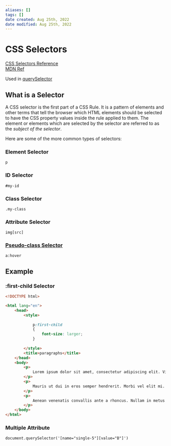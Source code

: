```yaml
---
aliases: []
tags: []
date created: Aug 25th, 2022
date modified: Aug 25th, 2022
---
```

# CSS Selectors
[CSS Selectors Reference](https://www.w3schools.com/cssref/css_selectors.asp)  
[MDN Ref](https://developer.mozilla.org/en-US/docs/Web/CSS/CSS_Selectors)

Used in [querySelector](https://developer.mozilla.org/en-US/docs/Web/API/Document/querySelectorAll)

## What is a Selector
A CSS selector is the first part of a CSS Rule. It is a pattern of elements and other terms that tell the browser which HTML elements should be selected to have the CSS property values inside the rule applied to them. The element or elements which are selected by the selector are referred to as the _subject of the selector_.

Here are some of the more common types of selectors:
### Element Selector
`p`

### ID Selector
`#my-id`

### Class Selector
`.my-class`

### Attribute Selector
`img[src]`

### [Pseudo-class Selector](https://developer.mozilla.org/en-US/docs/Learn/CSS/Building_blocks/Selectors#pseudo-classes_and_pseudo-elements)
`a:hover`



## Example
### :first-child Selector

```html
<!DOCTYPE html>

<html lang="en">
    <head>
        <style>
  
            p:first-child
            {
                font-size: larger;
            }
  
        </style>
        <title>paragraphs</title>
    </head>
    <body>
        <p>
            Lorem ipsum dolor sit amet, consectetur adipiscing elit. Vivamus convallis scelerisque quam, vel hendrerit lectus viverra eu. Praesent posuere eget lectus ut faucibus. Etiam eu velit laoreet, gravida lorem in, viverra est. Cras ut purus neque. In porttitor non lorem id lobortis. Mauris gravida metus libero, quis maximus dui porta at. Donec lacinia felis consectetur venenatis scelerisque. Nulla eu nisl sollicitudin, varius velit sit amet, vehicula erat. Curabitur sollicitudin felis sit amet orci mattis, a tempus nulla pulvinar. Aliquam erat volutpat.
        </p>
        <p>
            Mauris ut dui in eros semper hendrerit. Morbi vel elit mi. Sed sit amet ex non quam dignissim dignissim et vel arcu. Pellentesque eget elementum orci. Morbi ac cursus ex. Pellentesque quis turpis blandit orci dapibus semper sed non nunc. Nulla et dolor nec lacus finibus volutpat. Sed non lorem diam. Donec feugiat interdum interdum. Vivamus et justo in enim blandit fermentum vel at elit. Phasellus eu ante vitae ligula varius aliquet. Etiam id posuere nibh.
        </p>
        <p>
            Aenean venenatis convallis ante a rhoncus. Nullam in metus vel diam vehicula tincidunt. Donec lacinia metus sem, sit amet egestas elit blandit sit amet. Nunc egestas sem quis nisl mattis semper. Pellentesque ut magna congue lorem eleifend sodales. Donec tortor tortor, aliquam vitae mollis sed, interdum ut lectus. Mauris non purus quis ipsum lacinia tincidunt.
        </p>
    </body>
</html>
```

### Multiple Attribute
`document.querySelector('[name="single-5"][value="B"]')`